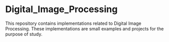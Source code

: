 # Digital_Image_Processing
This repository contains implementations related to Digital Image Processing. These implementations are small examples and projects for the purpose of study.
